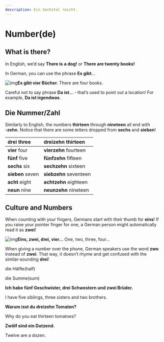 ```yaml
---
description: Ein Sechstel reicht.
---
```


# Number\(de\)

## **What is there?**

In English, we’d say **There is** **a dog!** or **There are twenty books!**

In German, you can use the phrase **Es gibt**...

![img](https://d1btvuu4dwu627.cloudfront.net/0aee74d9667a0d5f596cd1cfd2872345/f7c1817be508d80f480bccf40490099e/images/5cd737bc4c784ababdfb8d5c018111b6.svg)**Es gibt vier Bücher.** There are four books.

Careful not to say phrase **Da ist…** ‑ that’s used to point out a location! For example, **Da ist irgendwas**.

## **Die Nummer/Zahl**

Similarly to English, the numbers **thirteen** through **nineteen** all end with **‑zehn**. Notice that there are some letters dropped from **sechs** and **sieben**!

| **drei** three | **dreizehn** thirteen |
| :--- | :--- |
| **vier** four | **vierzehn** fourteen |
| **fünf** five | **fünfzehn** fifteen |
| **sechs** six | **sechzehn** sixteen |
| **sieben** seven | **siebzehn** seventeen |
| **acht** eight | **achtzehn** eighteen |
| **neun** nine | **neunzehn** nineteen |

## **Culture and Numbers**

When counting with your fingers, Germans start with their thumb for **eins**! If you raise your pointer finger for one, a German person might automatically read it as **zwei**!

![img](https://d1btvuu4dwu627.cloudfront.net/0aee74d9667a0d5f596cd1cfd2872345/f7c1817be508d80f480bccf40490099e/images/b80fb9d8257d44279636f0b3752d6bc8.svg)**Eins, zwei, drei, vier…** One, two, three, four…

When giving a number over the phone, German speakers use the word **zwo** instead of **zwei**. That way, it doesn’t rhyme and get confused with the similar‑sounding **drei**!

die Hälfte\(half\)

die Summe\(sum\)

**Ich habe fünf Geschwister, drei Schwestern und zwei Brüder.**

I have five siblings, three sisters and two brothers.

**Warum isst du dreizehn Tomaten?**

Why do you eat thirteen tomatoes?

**Zwölf sind ein Dutzend.**

Twelve are a dozen.

